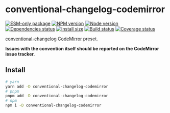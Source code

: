 # conventional-changelog-codemirror

[![ESM-only package][package]][package-url]
[![NPM version][npm]][npm-url]
[![Node version][node]][node-url]
[![Dependencies status][deps]][deps-url]
[![Install size][size]][size-url]
[![Build status][build]][build-url]
[![Coverage status][coverage]][coverage-url]

[package]: https://img.shields.io/badge/package-ESM--only-ffe536.svg
[package-url]: https://nodejs.org/api/esm.html

[npm]: https://img.shields.io/npm/v/conventional-changelog-codemirror.svg
[npm-url]: https://npmjs.com/package/conventional-changelog-codemirror

[node]: https://img.shields.io/node/v/conventional-changelog-codemirror.svg
[node-url]: https://nodejs.org

[deps]: https://img.shields.io/librariesio/release/npm/conventional-changelog-codemirror
[deps-url]: https://libraries.io/npm/conventional-changelog-codemirror/tree

[size]: https://packagephobia.com/badge?p=conventional-changelog-codemirror
[size-url]: https://packagephobia.com/result?p=conventional-changelog-codemirror

[build]: https://img.shields.io/github/actions/workflow/status/conventional-changelog/conventional-changelog/tests.yaml?branch=master
[build-url]: https://github.com/conventional-changelog/conventional-changelog/actions

[coverage]: https://coveralls.io/repos/github/conventional-changelog/conventional-changelog/badge.svg?branch=master
[coverage-url]: https://coveralls.io/github/conventional-changelog/conventional-changelog?branch=master

[conventional-changelog](https://github.com/conventional-changelog/conventional-changelog) [CodeMirror](https://github.com/codemirror/codemirror) preset.

**Issues with the convention itself should be reported on the CodeMirror issue tracker.**

## Install

```bash
# yarn
yarn add -D conventional-changelog-codemirror
# pnpm
pnpm add -D conventional-changelog-codemirror
# npm
npm i -D conventional-changelog-codemirror
```
